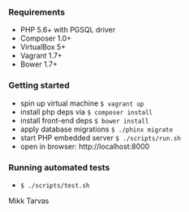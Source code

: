 ### Requirements
* PHP 5.6+ with PGSQL driver
* Composer 1.0+
* VirtualBox 5+
* Vagrant 1.7+
* Bower 1.7+

### Getting started
* spin up virtual machine ```$ vagrant up```
* install php deps via ```$ composer install```
* install front-end deps ```$ bower install```
* apply database migrations ```$ ./phinx migrate```
* start PHP embedded server ```$ ./scripts/run.sh```
* open in browser: http://localhost:8000

### Running automated tests
* ```$ ./scripts/test.sh```

Mikk Tarvas

